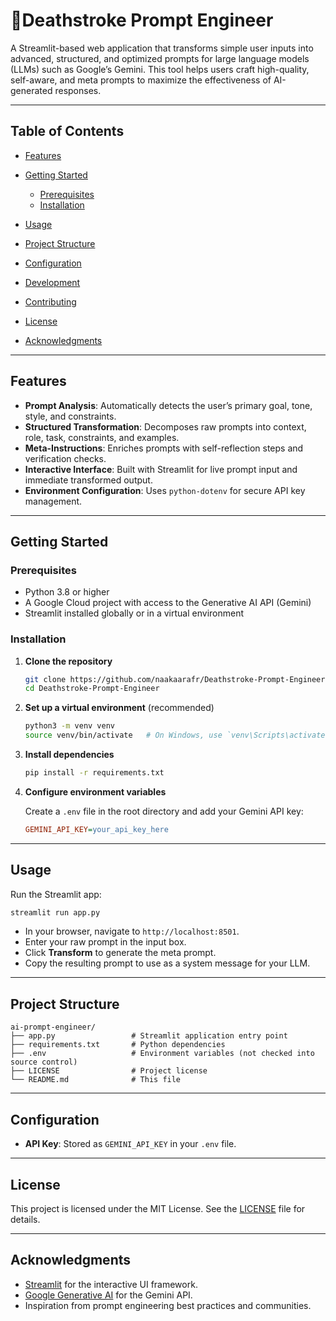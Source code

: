 # 🤖Deathstroke Prompt Engineer

A Streamlit-based web application that transforms simple user inputs into advanced, structured, and optimized prompts for large language models (LLMs) such as Google’s Gemini. This tool helps users craft high-quality, self-aware, and meta prompts to maximize the effectiveness of AI-generated responses.

---

## Table of Contents

* [Features](#features)

* [Getting Started](#getting-started)

  * [Prerequisites](#prerequisites)
  * [Installation](#installation)

* [Usage](#usage)

* [Project Structure](#project-structure)

* [Configuration](#configuration)

* [Development](#development)

* [Contributing](#contributing)

* [License](#license)

* [Acknowledgments](#acknowledgments)

---

## Features

* **Prompt Analysis**: Automatically detects the user’s primary goal, tone, style, and constraints.
* **Structured Transformation**: Decomposes raw prompts into context, role, task, constraints, and examples.
* **Meta-Instructions**: Enriches prompts with self-reflection steps and verification checks.
* **Interactive Interface**: Built with Streamlit for live prompt input and immediate transformed output.
* **Environment Configuration**: Uses `python-dotenv` for secure API key management.

---

## Getting Started

### Prerequisites

* Python 3.8 or higher
* A Google Cloud project with access to the Generative AI API (Gemini)
* Streamlit installed globally or in a virtual environment

### Installation

1. **Clone the repository**

   ```bash
   git clone https://github.com/naakaarafr/Deathstroke-Prompt-Engineer.git
   cd Deathstroke-Prompt-Engineer
   ```

2. **Set up a virtual environment** (recommended)

   ```bash
   python3 -m venv venv
   source venv/bin/activate   # On Windows, use `venv\Scripts\activate`
   ```

3. **Install dependencies**

   ```bash
   pip install -r requirements.txt
   ```

4. **Configure environment variables**

   Create a `.env` file in the root directory and add your Gemini API key:

   ```ini
   GEMINI_API_KEY=your_api_key_here
   ```

---

## Usage

Run the Streamlit app:

```bash
streamlit run app.py
```

* In your browser, navigate to `http://localhost:8501`.
* Enter your raw prompt in the input box.
* Click **Transform** to generate the meta prompt.
* Copy the resulting prompt to use as a system message for your LLM.

---

## Project Structure

```
ai-prompt-engineer/
├── app.py                 # Streamlit application entry point
├── requirements.txt       # Python dependencies
├── .env                   # Environment variables (not checked into source control)
├── LICENSE                # Project license
└── README.md              # This file
```

---

## Configuration

* **API Key**: Stored as `GEMINI_API_KEY` in your `.env` file.

---

## License

This project is licensed under the MIT License. See the [LICENSE](LICENSE) file for details.

---

## Acknowledgments

* [Streamlit](https://streamlit.io/) for the interactive UI framework.
* [Google Generative AI](https://cloud.google.com/generative-ai) for the Gemini API.
* Inspiration from prompt engineering best practices and communities.
